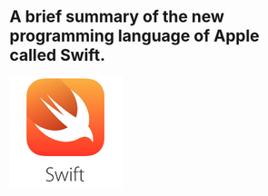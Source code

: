 # A brief summary of the new programming language of Apple called Swift.

![Swift Logo](images/swift.png)